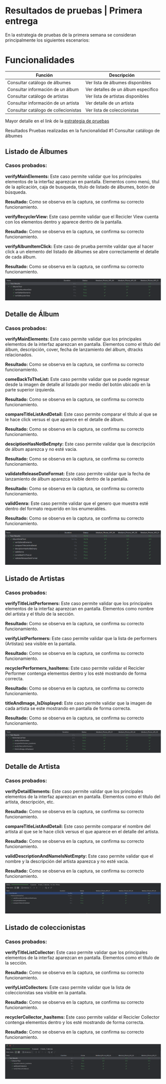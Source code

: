 # Resultados de pruebas | Primera entrega

En la estrategia de pruebas de la primera semana se consideran principalmente los siguientes escenarios:

# Funcionalidades

| Función                              | Descripción                         |
|--------------------------------------|-------------------------------------|
| Consultar catálogo de álbumes        | Ver lista de álbumes disponibles    |
| Consultar información de un álbum    | Ver detalles de un álbum específico |
| Consultar catálogo de artistas       | Ver lista de artistas disponibles   |
| Consultar información de un artista  | Ver detalle de un artista           |
| Consultar catálogo de collecionistas | Ver lista de coleccionistas         |

Mayor detalle en el link de la [estrategia de pruebas](https://docs.google.com/document/d/1wCbXwYll5YlUlBj6UDtJOGkUsACY57r5/edit)


Resultados Pruebas realizadas en la funcionalidad #1 Consultar catálogo de álbumes

## Listado de Álbumes
### Casos probados:
**verifyMainElements:**
Este caso permite validar que los principales elementos de la interfaz aparezcan en pantalla. Elementos como menú, títul de la aplicación, caja de busqueda, título de listado de álbumes, botón de búsqueda.

**Resultado:**
Como se observa en la captura, se confirma su correcto funcionamiento.

**verifyRecyclerView:**
Este caso permite validar que el Recicler View cuenta con los elementos dentro y aparece dentro de la pantalla.

**Resultado:**
Como se observa en la captura, se confirma su correcto funcionamiento.

**verifyAlbumItemClick:**
Este caso de prueba permite validar que al hacer click a un elemento del listado de álbumes se abre correctamente el detalle de cada álbum.

**Resultado:**
Como se observa en la captura, se confirma su correcto funcionamiento.

![Captura de lista de albumes](AlbumListTest.png)

## Detalle de Álbum
### Casos probados:
**verifyMainElements:**
Este caso permite validar que los principales elementos de la interfaz aparezcan en pantalla. Elementos como el título del álbum, descripción, cover, fecha de lanzamiento del álbum, dtracks relacionados.

**Resultado:**
Como se observa en la captura, se confirma su correcto funcionamiento.

**comeBackToTheList:**
Este caso permite validar que se puede regresar desde la imagen de detalle al listado por medio del botón ubicado en la parte superior izquierda.

**Resultado:**
Como se observa en la captura, se confirma su correcto funcionamiento.

**compareTitleListAndDetail:**
Este caso permite comparar el título al que se le hace click versus el que aparece en el detalle de álbum.

**Resultado:**
Como se observa en la captura, se confirma su correcto funcionamiento.

**desciptionHasNotBeEmpty:**
Este caso permite validar que la descripción de álbum aparezca y no esté vacia.

**Resultado:**
Como se observa en la captura, se confirma su correcto funcionamiento.

**validateReleaseDateFormat:**
Este caso permite validar que la fecha de lanzamiento de álbum aparezca visible dentro de la pantalla.

**Resultado:**
Como se observa en la captura, se confirma su correcto funcionamiento.

**validGenra:**
Este caso permite validar que el genero que muestra esté dentro del formato requerido en los enumerables.

**Resultado:**
Como se observa en la captura, se confirma su correcto funcionamiento.

![Captura del detalle del album](AlbumDetailTest.png)

## Listado de Artistas
### Casos probados:
**verifyTitleListPerformers:**
Este caso permite validar que los principales elementos de la interfaz aparezcan en pantalla. Elementos como nombre del artista y el título de la sección.

**Resultado:**
Como se observa en la captura, se confirma su correcto funcionamiento.

**verifyListPerformers:**
Este caso permite validar que la lista de performers (Artistas) sea visible en la pantalla.

**Resultado:**
Como se observa en la captura, se confirma su correcto funcionamiento.

**recyclerPerformers_hasItems:**
Este caso permite validar el Recicler Performer contenga elementos dentro y los esté mostrando de forma correcta.

**Resultado:**
Como se observa en la captura, se confirma su correcto funcionamiento.

**titleAndImage_IsDisplayed:**
Este caso permite validar que la imagen de cada artista se este mostrando en pantalla de forma correcta.

**Resultado:**
Como se observa en la captura, se confirma su correcto funcionamiento.

![Captura de la lista artistas test](PerformerListsTest.png)

## Detalle de Artista
### Casos probados:
**verifyDetailElements:**
Este caso permite validar que los principales elementos de la interfaz aparezcan en pantalla. Elementos como el título del artista, descripción, etc.

**Resultado:**
Como se observa en la captura, se confirma su correcto funcionamiento.

**compareTitleListAndDetail:**
Este caso permite comparar el nombre del artista al que se le hace click versus el que aparece en el detalle del artista.

**Resultado:**
Como se observa en la captura, se confirma su correcto funcionamiento.

**validDescriptionAndNameIsNotEmpty:**
Este caso permite validar que el nombre y la descripción del artista aparezca y no esté vacia.

**Resultado:**
Como se observa en la captura, se confirma su correcto funcionamiento.

![Captura del detalle de Artista](PerformerDetailTest.png)

## Listado de coleccionistas
### Casos probados:

**verifyTitleListCollector:**
Este caso permite validar que los principales elementos de la interfaz aparezcan en pantalla. Elementos como el título de la sección.

**Resultado:**
Como se observa en la captura, se confirma su correcto funcionamiento.

**verifyListCollectors:**
Este caso permite validar que la lista de coleccionistas sea visible en la pantalla.

**Resultado:**
Como se observa en la captura, se confirma su correcto funcionamiento.

**recyclerCollector_hasItems:**
Este caso permite validar el Recicler Collector contenga elementos dentro y los esté mostrando de forma correcta.

**Resultado:**
Como se observa en la captura, se confirma su correcto funcionamiento.

![Captura del detalle de Artista](CollectorTest.png)









 











